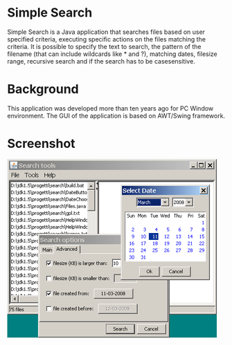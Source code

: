 # Simple Search
Simple Search is a Java application that searches files based on user specified criteria, executing specific actions on the files matching the criteria.
It is possible to specify the text to search, the pattern of the filename (that can include wildcards like * and ?), matching dates, filesize range, recursive search and if the search has to be casesensitive. 

# Background
This application was developed more than ten years ago for PC Window environment. The GUI of the application is based on AWT/Swing framework.

# Screenshot

![Screenshot](https://raw.githubusercontent.com/javalc6/simple-search/master/search/images/mainwindow.png)
